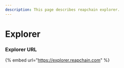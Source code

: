 ```yaml
---
description: This page describes reapchain explorer.
---
```


# Explorer



### Explorer URL

{% embed url="https://explorer.reapchain.com" %}

